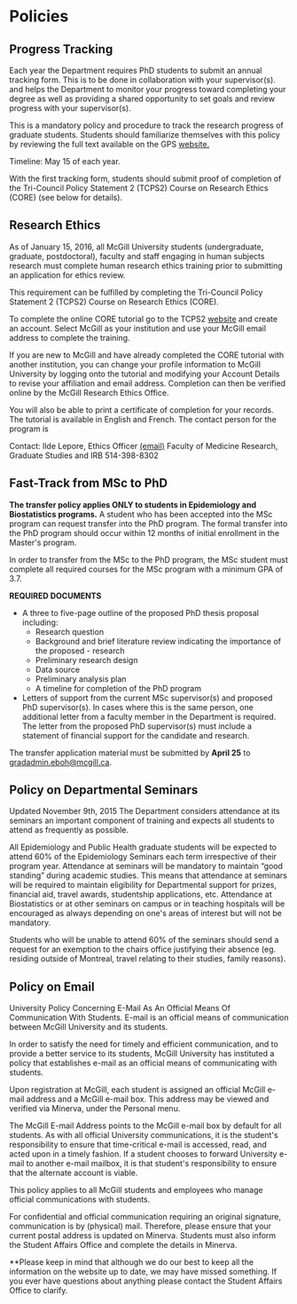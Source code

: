 # Policies

## Progress Tracking
Each year the Department requires PhD students to submit an annual tracking form. This is to be done in collaboration with your supervisor(s). and helps the Department to monitor your progress toward completing your degree as well as providing a shared opportunity to set goals and review progress with your supervisor(s).

This is a mandatory policy and procedure to track the research progress of graduate students. Students should familiarize themselves with this policy by reviewing the full text available on the GPS [website.](https://www.mcgill.ca/gps/students/progress-tracking) 

Timeline: May 15 of each year.

With the first tracking form, students should submit proof of completion of the Tri-Council Policy Statement 2 (TCPS2) Course on Research Ethics (CORE) (see below for details).

## Research Ethics 
As of January 15, 2016, all McGill University students (undergraduate, graduate, postdoctoral), faculty and staff engaging in human subjects research must complete human research ethics training prior to submitting an application for ethics review.

This requirement can be fulfilled by completing the Tri-Council Policy Statement 2 (TCPS2) Course on Research Ethics (CORE).

To complete the online CORE tutorial go to the TCPS2 [website](http://tcps2core.ca/welcome) and create an account. Select McGill as your institution and use your McGill email address to complete the training.

If you are new to McGill and have already completed the CORE tutorial with another institution, you can change your profile information to McGill University by logging onto the tutorial and modifying your Account Details to revise your affiliation and email address. Completion can then be verified online by the McGill Research Ethics Office.

You will also be able to print a certificate of completion for your records. The tutorial is available in English and French. The contact person for the program is 

Contact:
Ilde Lepore, Ethics Officer [(email)](mailto:ilde.lepore@mcgill.ca)
Faculty of Medicine Research, Graduate Studies and IRB
514-398-8302

## Fast-Track from MSc to PhD

**The transfer policy applies ONLY to students in Epidemiology and Biostatistics programs.** A student who has been accepted into the MSc program can request transfer into the PhD program. The formal transfer into the PhD program should occur within 12 months of initial enrollment in the Master's program.

In order to transfer from the MSc to the PhD program, the MSc student must complete all required courses for the MSc program with a minimum GPA of 3.7.

**REQUIRED DOCUMENTS**

- A three to five-page outline of the proposed PhD thesis proposal including:  
  - Research question
  - Background and brief literature review indicating the importance of the proposed   - research
  - Preliminary research design
  - Data source
  - Preliminary analysis plan
  - A timeline for completion of the PhD program  
- Letters of support from the current MSc supervisor(s) and proposed PhD supervisor(s). In cases where this is the same person, one additional letter from a faculty member in the Department is required. The letter from the proposed PhD supervisor(s) must include a statement of financial support for the candidate and research.

The transfer application material must be submitted by **April 25** to gradadmin.eboh@mcgill.ca.

## Policy on Departmental Seminars

Updated November 9th, 2015
The Department considers attendance at its seminars an important component of training and expects all students to attend as frequently as possible.

All Epidemiology and Public Health graduate students will be expected to attend 60% of the Epidemiology Seminars each term irrespective of their program year. Attendance at seminars will be mandatory to maintain “good standing” during academic studies. This means that attendance at seminars will be required to maintain eligibility for Departmental support for prizes, financial aid, travel awards, studentship applications, etc. Attendance at Biostatistics or at other seminars on campus or in teaching hospitals will be encouraged as always depending on one's areas of interest but will not be mandatory.

Students who will be unable to attend 60% of the seminars should send a request for an exemption to the chairs office justifying their absence (eg. residing outside of Montreal, travel relating to their studies, family reasons).

## Policy on Email

University Policy Concerning E-Mail As An Official Means Of Communication With Students. E-mail is an official means of communication between McGill University and its students.
 

In order to satisfy the need for timely and efficient communication, and to provide a better service to its students, McGill University has instituted a policy that establishes e-mail as an official means of communicating with students.

Upon registration at McGill, each student is assigned an official McGill e-mail address and a McGill e-mail box. This address may be viewed and verified via Minerva, under the Personal menu.

The McGill E-mail Address points to the McGill e-mail box by default for all students. As with all official University communications, it is the student's responsibility to ensure that time-critical e-mail is accessed, read, and acted upon in a timely fashion. If a student chooses to forward University e-mail to another e-mail mailbox, it is that student's responsibility to ensure that the alternate account is viable.

This policy applies to all McGill students and employees who manage official communications with students.

For confidential and official communication requiring an original signature, communication is by (physical) mail. Therefore, please ensure that your current postal address is updated on Minerva.  Students must also inform the Student Affairs Office and complete the details in Minerva.

**Please keep in mind that although we do our best to keep all the information on the website up to date, we may have missed something. If you ever have questions about anything please contact the Student Affairs Office to clarify.

